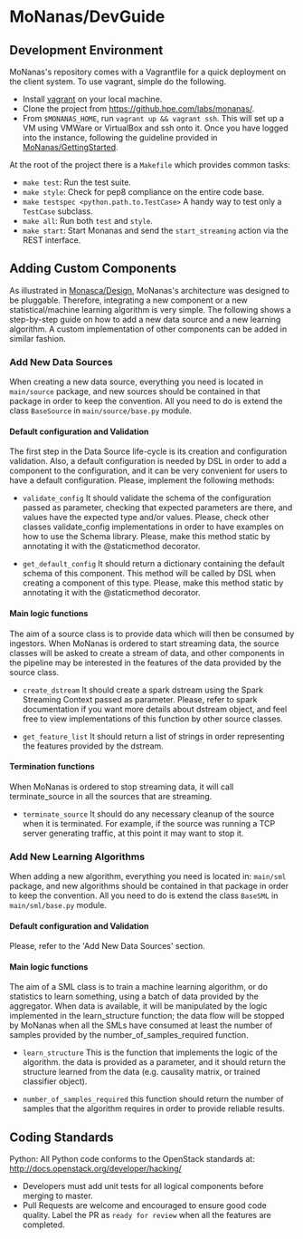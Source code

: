 

# MoNanas/DevGuide

## Development Environment

MoNanas's repository comes with a Vagrantfile for a quick deployment on the
client system. To use vagrant, simple do the following.

* Install [vagrant](https://www.vagrantup.com/) on your local machine.
* Clone the project from https://github.hpe.com/labs/monanas/.
* From `$MONANAS_HOME`, run `vagrant up && vagrant ssh`. This will set up a VM
using VMWare or VirtualBox and ssh onto it. Once you have logged into the
instance, following the guideline provided in
[MoNanas/GettingStarted](getting_started.md).

At the root of the project there is a `Makefile` which provides common tasks:

* `make test`: Run the test suite.
* `make style`: Check for pep8 compliance on the entire code base.
* `make testspec <python.path.to.TestCase>` A handy way to test only a
  `TestCase` subclass.
* `make all`: Run both `test` and `style`.
* `make start`: Start Monanas and send the `start_streaming` action via the
   REST interface.

## Adding Custom Components

As illustrated in [Monasca/Design](design.md), MoNanas's architecture was
designed to be pluggable. Therefore, integrating a new component or a new
statistical/machine learning algorithm is very simple. The following shows a
step-by-step guide on how to add a new data source and a new learning
algorithm. A custom implementation of other components can be added in similar
fashion.

### <a name="add_new_sources"></a>Add New Data Sources

When creating a new data source, everything you need is located in `main/source` package, and new sources should be contained in that package in order to keep the convention. All you need to do is extend the class `BaseSource` in `main/source/base.py` module.

#### Default configuration and Validation
The first step in the Data Source life-cycle is its creation and configuration validation. Also, a default configuration is needed by DSL in order to add a component to the configuration, and it can be very convenient for users to have a default configuration. Please, implement the following methods:

* `validate_config`
It should validate the schema of the configuration passed as parameter, checking that expected parameters are there, and values have the expected type and/or values. Please, check other classes validate_config implementations in order to have examples on how to use the Schema library. Please, make this method static by annotating it with the @staticmethod decorator.

* `get_default_config`
It should return a dictionary containing the default schema of this component. This method will be called by DSL when creating a component of this type. Please, make this method static by annotating it with the @staticmethod decorator.

#### Main logic functions
The aim of a source class is to provide data which will then be consumed by ingestors. When MoNanas is ordered to start streaming data, the source classes will be asked to create a stream of data, and other components in the pipeline may be interested in the features of the data provided by the source class.

* `create_dstream`
It should create a spark dstream using the Spark Streaming Context passed as parameter. Please, refer to spark documentation if you want more details about dstream object, and feel free to view implementations of this function by other source classes.

* `get_feature_list`
It should return a list of strings in order representing the features provided by the dstream.

#### Termination functions
When MoNanas is ordered to stop streaming data, it will call terminate_source in all the sources that are streaming.

* `terminate_source`
It should do any necessary cleanup of the source when it is terminated. For example, if the source was running a TCP server generating traffic, at this point it may want to stop it.


### <a name="add_new_algorithms"></a>Add New Learning Algorithms
When adding a new algorithm, everything you need is located in:
`main/sml` package, and new algorithms should be contained in that package in order to keep the convention. All you need to do is extend the class `BaseSML` in `main/sml/base.py` module.

#### Default configuration and Validation
Please, refer to the 'Add New Data Sources'  section.

#### Main logic functions
The aim of a SML class is to train a machine learning algorithm, or do statistics to learn something, using a batch of data provided by the aggregator. When data is available, it will be manipulated by the logic implemented in the learn_structure function; the data flow will be stopped by MoNanas when all the SMLs have consumed at least the number of samples provided by the number_of_samples_required function.

* `learn_structure`
This is the function that implements the logic of the algorithm. the data is provided as a parameter, and it should return the structure learned from the data (e.g. causality matrix, or trained classifier object).

* `number_of_samples_required`
this function should return the number of samples that the algorithm requires in order to provide reliable results.

## Coding Standards
Python: All Python code conforms to the OpenStack standards at:
http://docs.openstack.org/developer/hacking/

* Developers must add unit tests for all logical components before merging to
master.
* Pull Requests are welcome and encouraged to ensure good code quality. Label
the PR as `ready for review` when all the features are completed.

